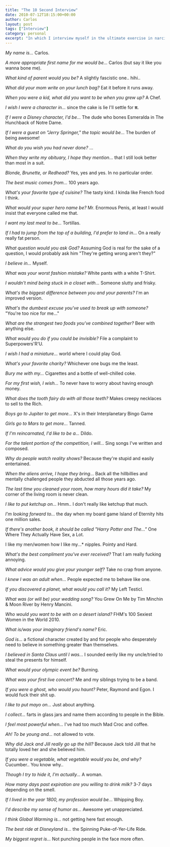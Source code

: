 ```yaml
---
title: "The 10 Second Interview"
date: 2010-07-12T18:15:00+00:00
author: Carlos
layout: post
tags: ["Interview"]
category: personal
excerpt: "In which I interview myself in the ultimate exercise in narcissism."
---
```

*My name is...* Carlos.

*A more appropriate first name for me would be...* Carlos (but say it like you wanna bone me).

*What kind of parent would you be?* A slightly fascistic one.. hihi..

*What did your mom write on your lunch bag?* Eat it before it runs away.

*When you were a kid, what did you want to be when you grew up?* A Chef.

*I wish I were a character in...* since the cake is lie I'll settle for **π**.

*If I were a Disney character, I'd be...* The dude who bones Esmeralda in The Hunchback of Notre Dame.

*If I were a guest on "Jerry Springer," the topic would be...* The burden of being awesome!

*What do you wish you had never done?* ...

*When they write my obituary, I hope they mention...* that I still look better than most in a suit.

*Blonde, Brunette, or Redhead?* Yes, yes and yes. In no particular order.

*The best music comes from...* 100 years ago.

*What's your favorite type of cuisine?* The tasty kind. I kinda like French food I think.

*What would your super hero name be?* Mr. Enormous Penis, at least I would insist that everyone called me that.

*I want my last meal to be...* Tortillas.

*If I had to jump from the top of a building, I'd prefer to land in...* On a really really fat person.

*What question would you ask God?* Assuming God is real for the sake of a question, I would probably ask him "They're getting wrong aren't they?"

*I believe in...* Myself.

*What was your worst fashion mistake?* White pants with a white T-Shirt.

*I wouldn't mind being stuck in a closet with...* Someone slutty and frisky.

*What's the biggest difference between you and your parents?* I'm an improved version.

*What's the dumbest excuse you've used to break up with someone?* "You're too nice for me..."

*What are the strangest two foods you've combined together?* Beer with anything else.

*What would you do if you could be invisible?* File a complaint to Superpowers'R'U.

*I wish I had a miniature...* world where I could play God.

*What's your favorite charity?* Whichever one bugs me the least.

*Bury me with my...* Cigarettes and a bottle of well-chilled coke.

*For my first wish, I wish...* To never have to worry about having enough money.

*What does the tooth fairy do with all those teeth?* Makes creepy necklaces to sell to the Rich.

*Boys go to Jupiter to get more...* X's in their Interplanetary Bingo Game

*Girls go to Mars to get more...* Tanned.

*If I'm reincarnated, I'd like to be a...* Dildo.

*For the talent portion of the competition, I will...* Sing songs I've written and composed.

*Why do people watch reality shows?* Because they're stupid and easily entertained.

*When the aliens arrive, I hope they bring...* Back all the hillbillies and mentally challenged people they abducted all those years ago.

*The last time you cleaned your room, how many hours did it take?* My corner of the living room is never clean.

*I like to put ketchup on...* Hmm.. I don't really like ketchup that much.

*I'm looking forward to...* the day when my board game Island of Eternity hits one million sales.

*If there's another book, it should be called "Harry Potter and The..."* One Where They Actually Have Sex, a Lot.

I like my men/women how I like my...* nipples. Pointy and Hard.

*What's the best compliment you've ever received?* That I am really fucking annoying.

*What advice would you give your younger self?* Take no crap from anyone.

*I knew I was an adult when...* People expected me to behave like one.

*If you discovered a planet, what would you call it?* My Left Testicl.

*What was (or will be) your wedding song?* You Grew On Me by Tim Minchin & Moon River by Henry Mancini. 

*Who would you want to be with on a desert island?* FHM's 100 Sexiest Women in the World 2010.

*What is/was your imaginary friend's name?* Eric.

*God is...* a fictional character created by and for people who desperately need to believe in something greater than themselves.

*I believed in Santa Claus until I was...* I sounded eerily like my uncle/tried to steal the presents for himself.

*What would your olympic event be?* Burning.

*What was your first live concert?* Me and my siblings trying to be a band.

*If you were a ghost, who would you haunt?* Peter, Raymond and Egon. I would fuck their shit up.

*I like to put mayo on...* Just about anything.

*I collect...* farts in glass jars and name them according to people in the Bible.

*I feel most powerful when...* I've had too much Mad Croc and coffee.

*Ah! To be young and...* not allowed to vote.

*Why did Jack and Jill really go up the hill?* Because Jack told Jill that he totally loved her and she believed him.

*If you were a vegetable, what vegetable would you be, and why?* Cucumber.. You know why..

*Though I try to hide it, I'm actually...* A woman.

*How many days past expiration are you willing to drink milk?* 3-7 days depending on the smell.

*If I lived in the year 1800, my profession would be...* Whipping Boy.

*I'd describe my sense of humor as...* Awesome yet unappreciated.

*I think Global Warming is...* not getting here fast enough.

*The best ride at Disneyland is...* the Spinning Puke-of-Yer-Life Ride.

*My biggest regret is...* Not punching people in the face more often.